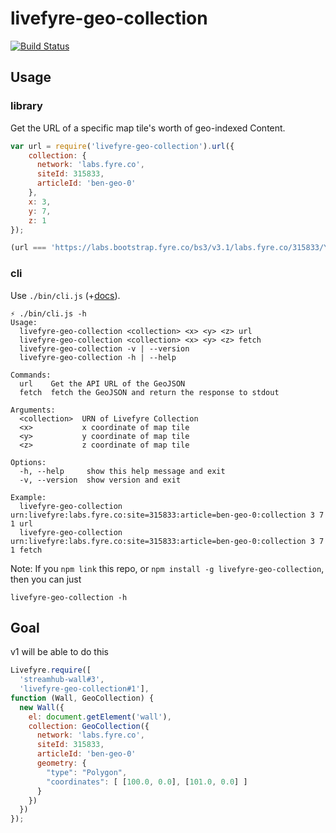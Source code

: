 # livefyre-geo-collection

[![Build Status](https://travis-ci.org/gobengo/livefyre-geo-collection.svg?branch=master)](https://travis-ci.org/gobengo/livefyre-geo-collection)

## Usage

### library

Get the URL of a specific map tile's worth of geo-indexed Content.

```javascript
var url = require('livefyre-geo-collection').url({
    collection: {
      network: 'labs.fyre.co',
      siteId: 315833,
      articleId: 'ben-geo-0'
    },
    x: 3,
    y: 7,
    z: 1
});

(url === 'https://labs.bootstrap.fyre.co/bs3/v3.1/labs.fyre.co/315833/YmVuLWdlby0w/geojson/3/7/1.json');
```

### cli

Use `./bin/cli.js` (+[docs](./bin/doc.txt)).

```
⚡ ./bin/cli.js -h
Usage:
  livefyre-geo-collection <collection> <x> <y> <z> url
  livefyre-geo-collection <collection> <x> <y> <z> fetch
  livefyre-geo-collection -v | --version
  livefyre-geo-collection -h | --help

Commands:
  url    Get the API URL of the GeoJSON
  fetch  fetch the GeoJSON and return the response to stdout

Arguments:
  <collection>  URN of Livefyre Collection
  <x>           x coordinate of map tile
  <y>           y coordinate of map tile
  <z>           z coordinate of map tile

Options:
  -h, --help     show this help message and exit
  -v, --version  show version and exit

Example:
  livefyre-geo-collection urn:livefyre:labs.fyre.co:site=315833:article=ben-geo-0:collection 3 7 1 url
  livefyre-geo-collection urn:livefyre:labs.fyre.co:site=315833:article=ben-geo-0:collection 3 7 1 fetch
```

Note: If you `npm link` this repo, or `npm install -g livefyre-geo-collection`, then you can just

```
livefyre-geo-collection -h
```

## Goal

v1 will be able to do this

```javascript
Livefyre.require([
  'streamhub-wall#3',
  'livefyre-geo-collection#1'],
function (Wall, GeoCollection) {
  new Wall({
    el: document.getElement('wall'),
    collection: GeoCollection({
      network: 'labs.fyre.co',
      siteId: 315833,
      articleId: 'ben-geo-0'
      geometry: {
        "type": "Polygon",
        "coordinates": [ [100.0, 0.0], [101.0, 0.0] ]
      }
    })
  })
});
```
